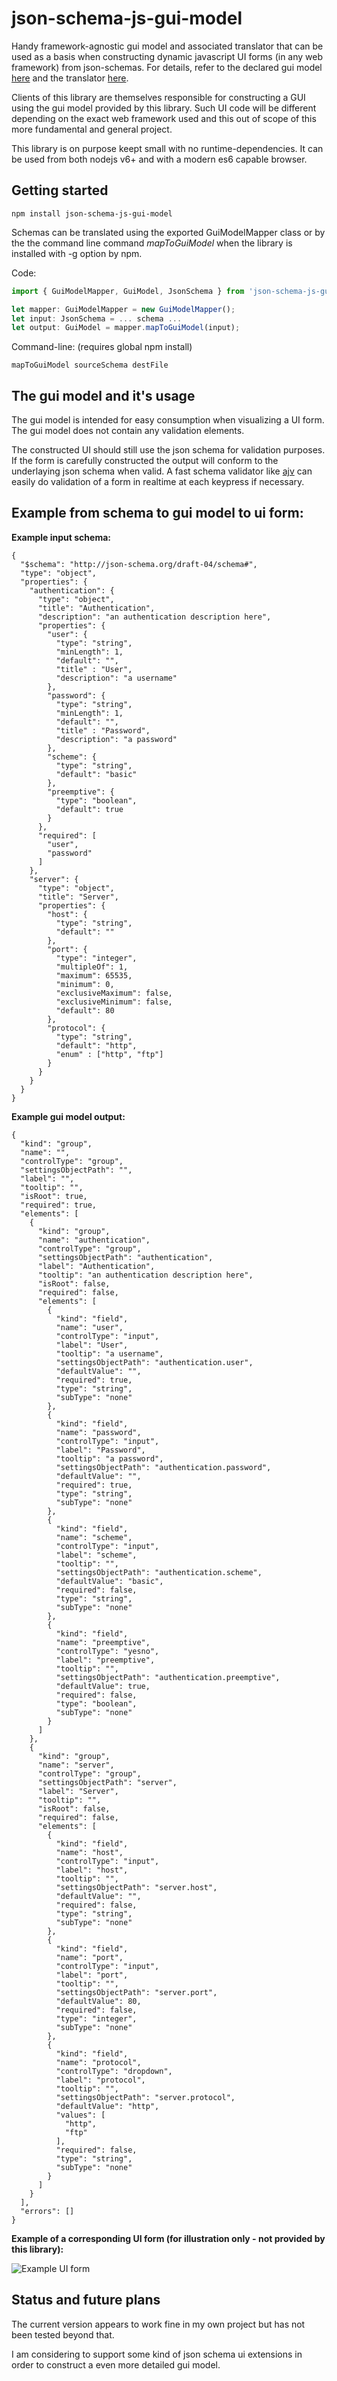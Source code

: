 # json-schema-js-gui-model
Handy framework-agnostic gui model and associated translator that can be used as a basis when constructing 
dynamic javascript UI forms (in any web framework) from json-schemas. For details, refer to the declared gui
model [here](src/lib/gui-model.ts) and the translator [here](src/lib/gui-model.mapper.ts).

Clients of this library are themselves responsible for constructing a GUI using
the gui model provided by this library. Such UI code will be different depending
on the exact web framework used and this out of scope of this more
fundamental and general project.

This library is on purpose keept small with no runtime-dependencies. It can be used from both nodejs v6+ 
and with a modern es6 capable browser.

## Getting started

```npm install json-schema-js-gui-model```

Schemas can be translated using the exported GuiModelMapper class or by the the command line
command *mapToGuiModel* when the library is installed with -g option by npm.

Code:
```typescript
import { GuiModelMapper, GuiModel, JsonSchema } from 'json-schema-js-gui-model';

let mapper: GuiModelMapper = new GuiModelMapper();
let input: JsonSchema = ... schema ...
let output: GuiModel = mapper.mapToGuiModel(input);

```

Command-line: (requires global npm install)
```
mapToGuiModel sourceSchema destFile
```

## The gui model and it's usage

The gui model is intended for easy consumption when visualizing a UI form. The gui model does not
contain any validation elements. 

The constructed UI should still use the json schema for validation purposes. If the form is 
carefully constructed the output will conform to the underlaying json schema when valid. A fast
schema validator like [ajv](https://github.com/epoberezkin/ajv) can easily do validation of a form 
in realtime at each keypress if necessary. 

## Example from schema to gui model to ui form:

**Example input schema:**
```
{
  "$schema": "http://json-schema.org/draft-04/schema#",
  "type": "object",
  "properties": {
    "authentication": {
      "type": "object",
      "title": "Authentication",
      "description": "an authentication description here",
      "properties": {
        "user": {
          "type": "string",
          "minLength": 1,
          "default": "",
          "title" : "User",
          "description": "a username"
        },
        "password": {
          "type": "string",
          "minLength": 1,
          "default": "",
          "title" : "Password",
          "description": "a password"
        },
        "scheme": {
          "type": "string",
          "default": "basic"
        },
        "preemptive": {
          "type": "boolean",
          "default": true
        }
      },
      "required": [
        "user",
        "password"
      ]
    },
    "server": {
      "type": "object",
      "title": "Server",
      "properties": {
        "host": {
          "type": "string",
          "default": ""
        },
        "port": {
          "type": "integer",
          "multipleOf": 1,
          "maximum": 65535,
          "minimum": 0,
          "exclusiveMaximum": false,
          "exclusiveMinimum": false,
          "default": 80
        },
        "protocol": {
          "type": "string",
          "default": "http",
          "enum" : ["http", "ftp"]
        }
      }
    }
  }
}
```

**Example gui model output:**
```
{
  "kind": "group",
  "name": "",
  "controlType": "group",
  "settingsObjectPath": "",
  "label": "",
  "tooltip": "",
  "isRoot": true,
  "required": true,
  "elements": [
    {
      "kind": "group",
      "name": "authentication",
      "controlType": "group",
      "settingsObjectPath": "authentication",
      "label": "Authentication",
      "tooltip": "an authentication description here",
      "isRoot": false,
      "required": false,
      "elements": [
        {
          "kind": "field",
          "name": "user",
          "controlType": "input",
          "label": "User",
          "tooltip": "a username",
          "settingsObjectPath": "authentication.user",
          "defaultValue": "",
          "required": true,
          "type": "string",
          "subType": "none"
        },
        {
          "kind": "field",
          "name": "password",
          "controlType": "input",
          "label": "Password",
          "tooltip": "a password",
          "settingsObjectPath": "authentication.password",
          "defaultValue": "",
          "required": true,
          "type": "string",
          "subType": "none"
        },
        {
          "kind": "field",
          "name": "scheme",
          "controlType": "input",
          "label": "scheme",
          "tooltip": "",
          "settingsObjectPath": "authentication.scheme",
          "defaultValue": "basic",
          "required": false,
          "type": "string",
          "subType": "none"
        },
        {
          "kind": "field",
          "name": "preemptive",
          "controlType": "yesno",
          "label": "preemptive",
          "tooltip": "",
          "settingsObjectPath": "authentication.preemptive",
          "defaultValue": true,
          "required": false,
          "type": "boolean",
          "subType": "none"
        }
      ]
    },
    {
      "kind": "group",
      "name": "server",
      "controlType": "group",
      "settingsObjectPath": "server",
      "label": "Server",
      "tooltip": "",
      "isRoot": false,
      "required": false,
      "elements": [
        {
          "kind": "field",
          "name": "host",
          "controlType": "input",
          "label": "host",
          "tooltip": "",
          "settingsObjectPath": "server.host",
          "defaultValue": "",
          "required": false,
          "type": "string",
          "subType": "none"
        },
        {
          "kind": "field",
          "name": "port",
          "controlType": "input",
          "label": "port",
          "tooltip": "",
          "settingsObjectPath": "server.port",
          "defaultValue": 80,
          "required": false,
          "type": "integer",
          "subType": "none"
        },
        {
          "kind": "field",
          "name": "protocol",
          "controlType": "dropdown",
          "label": "protocol",
          "tooltip": "",
          "settingsObjectPath": "server.protocol",
          "defaultValue": "http",
          "values": [
            "http",
            "ftp"
          ],
          "required": false,
          "type": "string",
          "subType": "none"
        }
      ]
    }
  ],
  "errors": []
}
```

**Example of a corresponding UI form (for illustration only - not provided by this library):**

![Example UI form](docs/example_form.png)


## Status and future plans

The current version appears to work fine in my own project but has not been tested beyond that.

I am considering to support some kind of json schema ui extensions in order to construct a even more detailed gui model.



